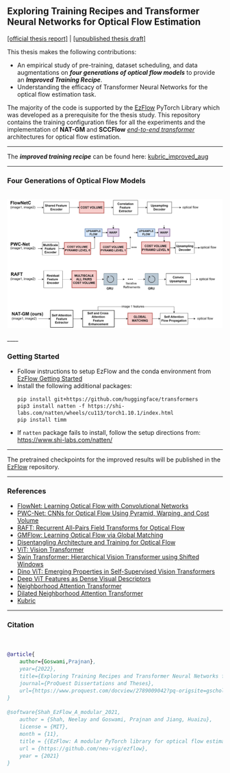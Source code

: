 ## Exploring Training Recipes and Transformer Neural Networks for Optical Flow Estimation

[[official thesis report]](https://www.proquest.com/openview/9a6963d105d9c4fb27e20c8a49d02a0f/1?pq-origsite=gscholar&cbl=18750&diss=y) | [[unpublished thesis draft]](https://tinyurl.com/prajnan-ms-thesis-draft)

This thesis makes the following contributions:
- An empirical study of pre-training, dataset scheduling, and data augmentations on _**four generations of optical flow models**_ to provide an _**Improved Training Recipe**_. 
- Understanding the efficacy of Transformer Neural Networks for the optical flow estimation task.

The majority of the code is supported by the [EzFlow](https://github.com/neu-vi/ezflow) PyTorch Library which was developed as a prerequisite for the thesis study. This repository contains the training configuration files for all the experiments and the implementation of **NAT-GM** and **SCCFlow** [_end-to-end transformer_](https://github.com/prajnan93/optical-flow-msthesis/tree/main/nnflow/models) architectures for optical flow estimation.

____

The _**improved training recipe**_ can be found here: [kubric_improved_aug](https://github.com/neu-vi/ezflow/blob/main/configs/trainers/_base_/kubric_improved_aug.yaml)
____

### Four Generations of Optical Flow Models

<p align="center">
    <br>
    <img src="./assets/flow_models.jpg"/>
    <br>
</p>
____

### Getting Started

- Follow instructions to setup EzFlow and the conda environment from [EzFlow Getting Started](https://github.com/neu-vi/ezflow/blob/main/CONTRIBUTING.rst#get-started)
- Install the following additional packages:
  ```
  pip install git+https://github.com/huggingface/transformers
  pip3 install natten -f https://shi-labs.com/natten/wheels/cu113/torch1.10.1/index.html 
  pip install timm
  ```
- If `natten` package fails to install, follow the setup directions from: https://www.shi-labs.com/natten/ 
____

The pretrained checkpoints for the improved results will be published in the [EzFlow](https://github.com/neu-vi/ezflow) repository.

____

### References

- [FlowNet: Learning Optical Flow with Convolutional Networks](https://arxiv.org/abs/1504.06852)
- [PWC-Net: CNNs for Optical Flow Using Pyramid, Warping, and Cost Volume](https://arxiv.org/abs/1709.02371)
- [RAFT: Recurrent All-Pairs Field Transforms for Optical Flow](https://arxiv.org/abs/2003.12039)
- [GMFlow: Learning Optical Flow via Global Matching](https://arxiv.org/abs/2111.13680)
- [Disentangling Architecture and Training for Optical Flow](https://arxiv.org/abs/2203.10712)
- [ViT: Vision Transformer](https://arxiv.org/abs/2010.11929)
- [Swin Transformer: Hierarchical Vision Transformer using Shifted Windows](https://arxiv.org/abs/2103.14030)
- [Dino ViT: Emerging Properties in Self-Supervised Vision Transformers](https://arxiv.org/abs/2104.14294)
- [Deep ViT Features as Dense Visual Descriptors](https://arxiv.org/abs/2112.05814)
- [Neighborhood Attention Transformer](https://arxiv.org/abs/2204.07143)
- [Dilated Neighborhood Attention Transformer](https://arxiv.org/abs/2209.15001)
- [Kubric](https://github.com/google-research/kubric/tree/main/challenges/optical_flow)

____

### Citation

```bibtex


@article{
    author={Goswami,Prajnan},
    year={2022},
    title={Exploring Training Recipes and Transformer Neural Networks for Optical Flow Estimation},
    journal={ProQuest Dissertations and Theses},
    url={https://www.proquest.com/docview/2789009042?pq-origsite=gscholar&fromopenview=true},
}

@software{Shah_EzFlow_A_modular_2021,
    author = {Shah, Neelay and Goswami, Prajnan and Jiang, Huaizu},
    license = {MIT},
    month = {11},
    title = {{EzFlow: A modular PyTorch library for optical flow estimation using neural networks}},
    url = {https://github.com/neu-vig/ezflow},
    year = {2021}
}
```
